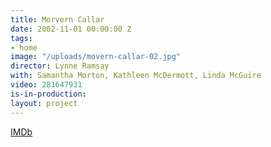 ```yaml
---
title: Morvern Callar
date: 2002-11-01 00:00:00 Z
tags:
- home
image: "/uploads/movern-callar-02.jpg"
director: Lynne Ramsay
with: Samantha Morton, Kathleen McDermott, Linda McGuire
video: 281647931
is-in-production: 
layout: project
---
```


[IMDb](https://www.imdb.com/title/tt0300214/?ref_=nv_sr_srsg_0_tt_2_nm_0_q_morvern%2520callar)